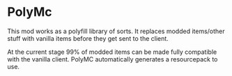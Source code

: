 # PolyMc
This mod works as a polyfill library of sorts. It replaces modded items/other stuff with vanilla items before they get sent to the client.  

At the current stage 99% of modded items can be made fully compatible with the vanilla client. PolyMC automatically generates a resourcepack to use. 
